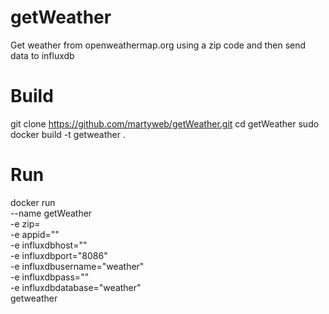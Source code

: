 # getWeather
Get weather from openweathermap.org using a zip code and then send data to influxdb

# Build
git clone https://github.com/martyweb/getWeather.git
cd getWeather
sudo docker build -t getweather .

# Run
docker run  \
--name getWeather \
-e zip=<zipcode> \
-e appid="<id from openweathermap.org>" \
-e influxdbhost="<ip>" \
-e influxdbport="8086" \
-e influxdbusername="weather" \
-e influxdbpass="<password>" \
-e influxdbdatabase="weather" \
getweather
